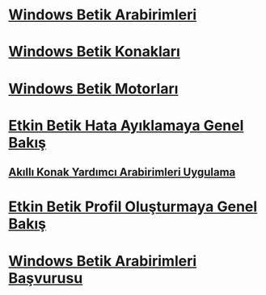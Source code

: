 # [Windows Betik Arabirimleri](windows-script-interfaces.md)
# [Windows Betik Konakları](windows-script-hosts.md)
# [Windows Betik Motorları](windows-script-engines.md)
# [Etkin Betik Hata Ayıklamaya Genel Bakış](active-script-debugging-overview.md)
## [Akıllı Konak Yardımcı Arabirimleri Uygulama](implementing-smart-host-helper-interfaces.md)
# [Etkin Betik Profil Oluşturmaya Genel Bakış](active-script-profiling-overview.md)
# [Windows Betik Arabirimleri Başvurusu](reference/TOC.md)
